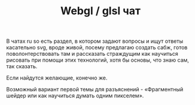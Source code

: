 ﻿---
title: "Webgl / glsl чат"
se.owner.user_id: 188366
se.owner.display_name: "Stranger in the Q"
se.owner.link: "https://ru.meta.stackoverflow.com/users/188366/stranger-in-the-q"
se.link: "https://ru.meta.stackoverflow.com/questions/10329/webgl-glsl-%d1%87%d0%b0%d1%82"
se.question_id: 10329
se.post_type: question
se.score: 6
---
<p>В чатах ru so есть раздел, в котором задают вопросы и ищут ответы касательно svg, вроде живой, посему предлагаю создать сабж, готов поволонтерствовать там и рассказать страждущим как научиться рисовать при помощи этих технологий, хотя бы основы, что знаю сам, так сказать.</p>

<p>Если найдутся желающие, конечно же.</p>

<p>Возможный вариант первой темы для разъяснений - «Фрагментный шейдер или как научиться думать одним пикселем».</p>

